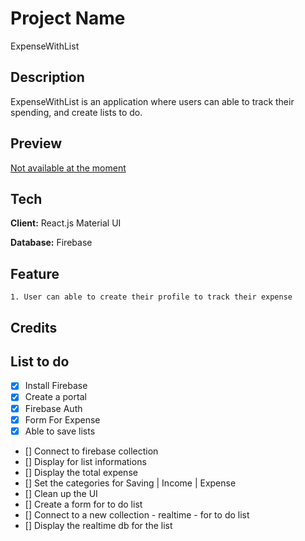 # Project Name

ExpenseWithList

## Description

ExpenseWithList is an application where users can able to track their spending, and create lists to do.

## Preview

[Not available at the moment]()

## Tech

**Client:**
React.js
Material UI

**Database:**
Firebase

## Feature

    1. User can able to create their profile to track their expense

## Credits

## List to do

- [x] Install Firebase
- [x] Create a portal
- [x] Firebase Auth
- [x] Form For Expense
- [x] Able to save lists
- [] Connect to firebase collection
- [] Display for list informations
- [] Display the total expense
- [] Set the categories for Saving | Income | Expense
- [] Clean up the UI
- [] Create a form for to do list
- [] Connect to a new collection - realtime - for to do list
- [] Display the realtime db for the list
